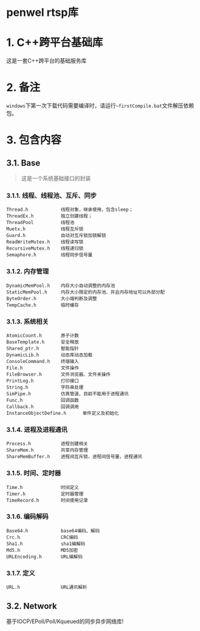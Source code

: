 # penwel rtsp库

# 1. C++跨平台基础库
这是一套C++跨平台的基础服务库

# 2. 备注
 `windows`下第一次下载代码需要编译时，请运行`~firstCompile.bat`文件解压依赖包。

# 3. 包含内容
## 3.1. Base
> 这是一个系统基础接口的封装
### 3.1.1. 线程、线程池、互斥、同步
	Thread.h			线程对象，继承使用，包含sleep；   
	ThreadEx.h			独立创建线程；   
	ThreadPool			线程池
	Muetx.h				线程互斥锁
	Guard.h				自动对互斥锁加锁解锁
	ReadWriteMutex.h	线程读写锁
	RecursiveMutex.h	线程递归锁
	Semaphore.h			线程同步信号量

### 3.1.2. 内存管理
	DynamicMemPool.h	内存大小自动调整的内存池
	StaticMemPool.h		内存大小限定的内存池、并且内存地址可以外部分配
	ByteOrder.h			大小端判断及调整
	TempCache.h			临时缓存

### 3.1.3. 系统相关
	AtomicCount.h		原子计数
	BaseTemplate.h		安全释放
	Shared_ptr.h		智能指针
	DynamicLib.h		动态库动态加载
	ConsoleCommand.h	终端输入
	File.h				文件操作
	FileBrowser.h		文件浏览器、文件夹操作
	PrintLog.h			打印接口
	String.h			字符串处理
	SimPipe.h			仿真管道、目前不能用于进程通讯
	Func.h				回调函数
	Callback.h			回调调用
	InstanceObjectDefine.h		单件定义及初始化

### 3.1.4. 进程及进程通讯
	Process.h			进程创建相关
	ShareMem.h			共享内存管理
	ShareMemBuffer.h	进程间互斥锁，进程间信号量，进程通讯

### 3.1.5. 时间、定时器
	Time.h				时间定义
	Timer.h				定时器管理
	TimeRecord.h		时间使用记录

### 3.1.6. 编码解码
	Base64.h			base64编码、解码
	Crc.h				CRC编码
	Sha1.h				sha1编解码
	Md5.h				MD5加密
	URLEncoding.h		URL编解码

### 3.1.7. 定义
	URL.h				URL通讯解析

## 3.2. Network
基于IOCP/EPoll/Poll/Kqueued的同步异步网络库!
